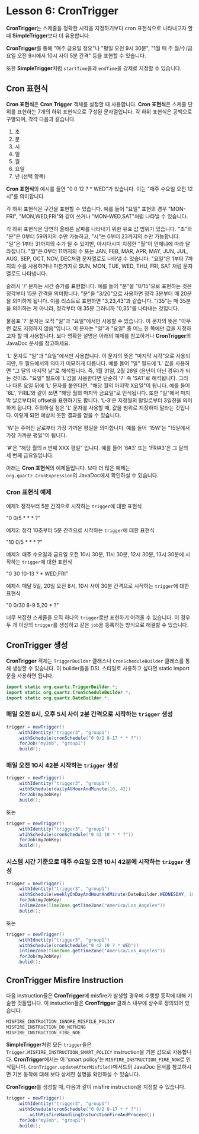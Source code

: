 # Lesson 6: CronTrigger

**CronTrigger**는 스케줄을 정확한 시각을 지정하기보다 cron 표현식으로 나타내고자 할 때 **SimpleTrigger**보다 더 유용합니다. 

**CronTrigger**를 통해 "매주 금요일 정오"나 "평일 오전 9시 30분", "1월 매 주 월/수/금요일 오전 9시에서 10시 사이 5분 간격" 등을 표현할 수 있습니다.

또한 **SimpleTrigger**처럼 `startTime`을과 `endTime`을 강제로 지정할 수 있습니다.

## Cron 표현식

**Cron 표현식**은 **Cron Trigger** 객체를 설정할 때 사용합니다. **Cron 표현식**은 스케줄 단위를 표현하는 7개의 하위 표현식으로 구성된 문자열입니다. 각 하위 표현식은 공백으로 구별되며, 각각 다음과 같습니다.

1. 초
2. 분
3. 시
4. 일
5. 월
6. 요일
7. 년 (선택 항목)

**Cron 표현식**의 예시를 들면 "0 0 12 ? * WED"가 있습니다. 이는 "매주 수요일 오전 12시"를 의미합니다.

각 하위 표현식은 구간을 표현할 수 있습니다. 예를 들어 "요일" 표현의 경우 "MON-FRI", "MON,WED,FRI"와 같이 쓰거나 "MON-WED,SAT"처럼 나타낼 수 있습니다.

각 하위 표현식은 당연히 올바른 날짜를 나타내기 위한 유효 값 범위가 있습니다. "초"와 "분"은 0부터 59까지의 수만 가능하고, "시"는 0부터 23까지의 수만 가능합니다. "일"은 1부터 31까지의 수가 될 수 있지만, 아시다시피 지정한 "월"이 언제냐에 따라 달라집니다. "월"은 0부터 11까지의 수 또는 JAN, FEB, MAR, APR, MAY, JUN, JUL, AUG, SEP, OCT, NOV, DEC처럼 문자열로도 나타낼 수 있습니다. "요일"은 1부터 7까지의 수를 사용하거나 마찬가지로 SUN, MON, TUE, WED, THU, FRI, SAT 처럼 문자열로도 나타냅니다.

슬래시 '/' 문자는 시간 증가를 표현합니다. 예를 들어 "분"을 "0/15"으로 표현하는 것은 정각부터 15분 간격을 의미합니다. "분"을 "3/20"으로 사용하면 정각 3분부터 매 20분을 의미하게 됩니다. 이를 리스트로 표현하면 "3,23,43"과 같습니다. "/35"는 매 35분을 의미하는 게 아니라, 정각부터 매 35분 그러니까 "0,35"를 나타내는 것입니다.

물음표 '?' 문자는 오직 "일"과 "요일"에서만 사용할 수 있습니다. 이 문자의 뜻은 "아무런 값도 지정하지 않음"입니다. 이 문자는 "일"과 "요일" 중 어느 한 쪽에만 값을 지정하고자 할 때 사용합니다. 보다 명확한 설명은 아래의 예제를 참고하거나 **CronTrigger**의 JavaDoc 문서를 참고하세요.

'L' 문자도 "일"과 "요일"에서만 사용합니다. 이 문자의 뜻은 "마지막 시각"으로 사용되지만, 두 필드에서의 의미가 미묘하게 다릅니다. 예를 들어 "일" 필드에 'L' 값을 사용하면 "그 달의 마지막 날"로 해석됩니다. 즉, 1월 31일, 2월 28일 (윤년이 아닌 경우)가 되는 것이죠. "요일" 필드에 'L'값을 사용한다면 단순히 '7' 즉 'SAT'로 해석됩니다. 그러나 다른 요일 뒤에 'L' 문자를 붙인다면, "해당 월의 마지막 X요일"이 됩니다. 예를 들어 '6L', 'FRIL'와 같이 쓰면 "해당 월의 마지막 금요일"로 인식됩니다. 또한 "일"에서 마지막 날로부터의 offset을 표현하기도 합니다. 'L-3'은 지정월의 말일로부터 3일전을 의미하게 됩니다. 주의하실 점은 'L' 문자를 사용할 때, 값을 범위로 지정하지 말라는 것입니다. 이렇게 되면 예상치 못한 결과를 얻을 수 있습니다.

'W'는 주어진 날로부터 가장 가까운 평일을 의미합니다. 예를 들어 '15W'는 "15일에서 가장 가까운 평일"이 됩니다.

'#'은 "해당 월의 n 번째 XXX 평일" 입니다. 예를 들어 '6#3' 또는 'FRI#3'은 그 달의 세 번째 금요일입니다.

아래는 **Cron 표현식**의 예제들입니다. 보다 더 많은 예제는 `org.quartz.CronExpression`의 JavaDoc에서 확인하실 수 있습니다.

### Cron 표현식 예제

예제1: 정각부터 5분 간격으로 시작하는 `trigger`에 대한 표현식

"0 0/5 * * * ?"

예제2: 정각 10초부터 5분 간격으로 시작하는 `trigger`에 대한 표현식

"10 0/5 * * * ?"

예제3: 매주 수요일과 금요일 오전 10시 30분, 11시 30분, 12시 30분, 13시 30분에 시작하는 `trigger`에 대한 표현식

"0 30 10-13 ? * WED,FRI"

예제4: 매달 5일, 20일 오전 8시, 10시 사이 30분 간격으로 시작하는 `trigger`에 대한 표현식

"0 0/30 8-9 5,20 * ?"

너무 복잡한 스케줄을 오직 하나의 `trigger`로만 표현하기 어려울 수 있습니다. 이 경우 두 개 이상의 `trigger`를 생성하고 같은 `job`을 등록하는 방식으로 해결할 수 있습니다.

## CronTrigger 생성

**CronTrigger** 객체는 `TriggerBuilder` 클래스나 `CronScheduleBuilder` 클래스를 통해 생성할 수 있습니다. 이 builder들을 DSL 스타일로 사용하고 싶다면 static import 문을 사용하면 됩니다.

```java
import static org.quartz.TriggerBuilder.*;
import static org.quartz.CronScheduleBuilder.*;
import static org.quartz.DateBuilder.*;
```

### 매일 오전 8시, 오후 5시 사이 2분 간격으로 시작하는 `trigger` 생성

```java
trigger = newTrigger()
	.withIdentity("trigger3", "group1")
	.withSchedule(cronSchedule("0 0/2 8-17 * * ?"))
	.forJob("myJob", "group1")
	.build();
```

### 매일 오전 10시 42분 시작하는 `trigger` 생성

```java
trigger = newTrigger()
	.withIdentity("trigger3", "group1")
	.withSchedule(dailyAtHourAndMinute(10, 42))
	.forJob(myJobKey)
	.build();
```

또는 

```java
trigger = newTrigger()
	.withIdentity("trigger3", "group1")
	.wtihSchedule(cronSchedule("0 42 10 * * ?"))
	.forJob(myJobKey)
	.build();
```

### 시스템 시간 기준으로 매주 수요일 오전 10시 42분에 시작하는 `trigger` 생성

```java
trigger = newTrigger()
	.withIdentity("trigger3", "group1")
	.withSchedule(weeklyOnDayAndHourAndMinute(DateBuilder.WEDNESDAY, 10, 42))
	.forJob(myJobKey)
	.inTimeZone(TimeZone.getTimeZone("America/Los_Angeles"))
	.bulid();
```

또는

```java
trigger = newTrigger()
	.withIdnetity("trigger3", "group1")
	.withSchedule(cronSchedule("0 42 10 ? * WED"))
	.inTimeZone(TimeZone.getTimeZone("America/Los_Angeles"))
	.forJob(myJobKey)
	.bulid();
```

## CronTrigger Misfire Instruction

다음 instruction들은 **CronTrigger**에 misfire가 발생할 경우에 수행할 동작에 대해 기술한 것들입니다. 이 instuction들은 **CronTrigger** 클래스 내부에 상수로 정의되어 있습니다.

```java
MISFIRE_INSTRUCTION_IGNORE_MISFILE_POLICY
MISFIRE_INSTRUCTION_DO_NOTHING
MISFIRE_INSTRUCTION_FIRE_NOE
```

**SimpleTrigger**처럼 모든 `trigger`들은 `Trigger.MISFIRE_INSTRUCTION_SMART_POLICY` instruction을 기본 값으로 사용합니다. **CronTrigger**에서는 이 'smart policy'는 `MISFIRE_INSTRUCTION_FIRE_NOW`로 인식됩니다. `CronTrigger.updateAfterMisfile()`메서드의 JavaDoc 문서를 참고하시면 기본 동작에 대해 보다 상세한 설명을 확인하실 수 있습니다.

**CronTrigger**를 생성할 때, 다음과 같이 misfire instruction을 지정할 수 있습니다.

```java
trigger = newTrigger()
	.withIdentity("trigger3", "group1")
	.withSchedule(cronSchedule("0 0/2 8-17 * * ?"))
		.withMisfireHandlingInsturctionFireAndProceed())
	.forJob("myJob", "group1")
	.build();
```